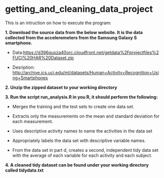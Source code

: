 # getting_and_cleaning_data_project

This is an intruction on how to execute the program:

**1. Download the source data from the below website. It is the data collected from the accelerometers from the Samsung Galaxy S smartphone.**

* Data:https://d396qusza40orc.cloudfront.net/getdata%2Fprojectfiles%2FUCI%20HAR%20Dataset.zip 

* Desription: http://archive.ics.uci.edu/ml/datasets/Human+Activity+Recognition+Using+Smartphones

**2. Unzip the zipped dataset to your working directory**

**3. Run the script run_analysis.R in you R, it should perform the following:**

  * Merges the training and the test sets to create one data set.

  * Extracts only the measurements on the mean and standard deviation for each measurement. 
   
  * Uses descriptive activity names to name the activities in the data set
   
  * Appropriately labels the data set with descriptive variable names.
   
  * From the data set in part d, creates a second, independent tidy data set with the average of each variable for each activity and each subject.

**4. A cleaned tidy dataset can be found under your working directory called tidydata.txt**
